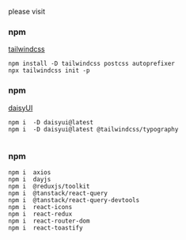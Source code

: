 please visit

### npm

[tailwindcss](https://tailwindcss.com/docs/guides/vite)

```
npm install -D tailwindcss postcss autoprefixer
npx tailwindcss init -p

```

### npm

[daisyUI](https://daisyui.com/)

```
npm i  -D daisyui@latest
npm i  -D daisyui@latest @tailwindcss/typography


```

### npm

```
npm i  axios
npm i  dayjs
npm i  @reduxjs/toolkit
npm i  @tanstack/react-query
npm i  @tanstack/react-query-devtools
npm i  react-icons
npm i  react-redux
npm i  react-router-dom
npm i  react-toastify

```
